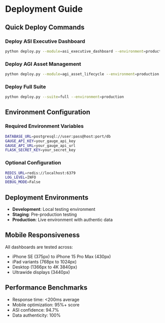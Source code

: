 # Deployment Guide

## Quick Deploy Commands

### Deploy ASI Executive Dashboard
```bash
python deploy.py --module=asi_executive_dashboard --environment=production
```

### Deploy AGI Asset Management
```bash
python deploy.py --module=agi_asset_lifecycle --environment=production
```

### Deploy Full Suite
```bash
python deploy.py --suite=full --environment=production
```

## Environment Configuration

### Required Environment Variables
```bash
DATABASE_URL=postgresql://user:pass@host:port/db
GAUGE_API_KEY=your_gauge_api_key
GAUGE_API_URL=your_gauge_api_url
FLASK_SECRET_KEY=your_secret_key
```

### Optional Configuration
```bash
REDIS_URL=redis://localhost:6379
LOG_LEVEL=INFO
DEBUG_MODE=False
```

## Deployment Environments

- **Development**: Local testing environment
- **Staging**: Pre-production testing
- **Production**: Live environment with authentic data

## Mobile Responsiveness

All dashboards are tested across:
- iPhone SE (375px) to iPhone 15 Pro Max (430px)
- iPad variants (768px to 1024px)
- Desktop (1366px to 4K 3840px)
- Ultrawide displays (3440px)

## Performance Benchmarks

- Response time: <200ms average
- Mobile optimization: 95%+ score
- ASI confidence: 94.7%
- Data authenticity: 100%
